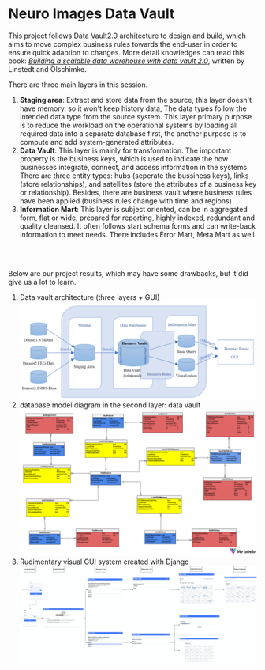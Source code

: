 # Neuro Images Data Vault

This project follows Data Vault2.0 architecture to design and build, which aims to move complex business rules towards the end-user in order to ensure quick adaption to changes. More detail knowledges can read this book: [*Building a scalable data warehouse with data vault 2.0*](https://books.google.co.uk/books?hl=en&lr=&id=lgDJBAAAQBAJ&oi=fnd&pg=PP1&dq=building+a+scalable+data+warehouse&ots=V_RyFvP1ow&sig=x3pcFwlf1l3Wm6LrfR_jXSWEQm0&redir_esc=y#v=onepage&q=building%20a%20scalable%20data%20warehouse&f=false), written by Linstedt and Olschimke.

There are three main layers in this session.

1. **Staging area**: Extract and store data from the source, this layer doesn't have memory, so it won't keep history data, The data types follow the intended data type from the source system. This layer primary purpose is to reduce the workload on the operational systems by loading all required data into a separate database first, the another purpose is to compute and add system-generated attributes.
2. **Data Vault**: This layer is mainly for transformation. The important property is the business keys, which is used to indicate the how businesses integrate, connect, and access information in the systems. There are three entity types: hubs (seperate the bussiness keys), links (store relationships), and satellites (store the attributes of a business key or relationship). Besides, there are business vault where business rules have been applied (business rules change with time and regions)
3. **Information Mart**: This layer is subject oriented, can be in aggregated form, flat or wide, prepared for reporting, highly indexed, redundant and quality cleansed. It often follows start schema forms and can write-back information to meet needs. There includes Error Mart, Meta Mart as well

<br/>
<br/>

Below are our project results, which may have some drawbacks, but it did give us a lot to learn.

1. Data vault architecture (three layers + GUI)
![fig](demo/data_vault_architecture.png)
2. database model diagram in the second layer: data vault
![fig2](demo/database_model_diagram.png)
3. Rudimentary visual GUI system created with Django
![fig3](demo/GUI_visualisation.png)
